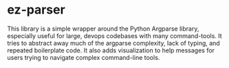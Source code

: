 # ez-parser
This library is a simple wrapper around the Python Argparse library, especially useful for large, devops codebases with many command-tools. It tries to abstract away much of the argparse complexity, lack of typing, and repeated boilerplate code. It also adds visualization to help messages for users trying to navigate complex command-line tools.
